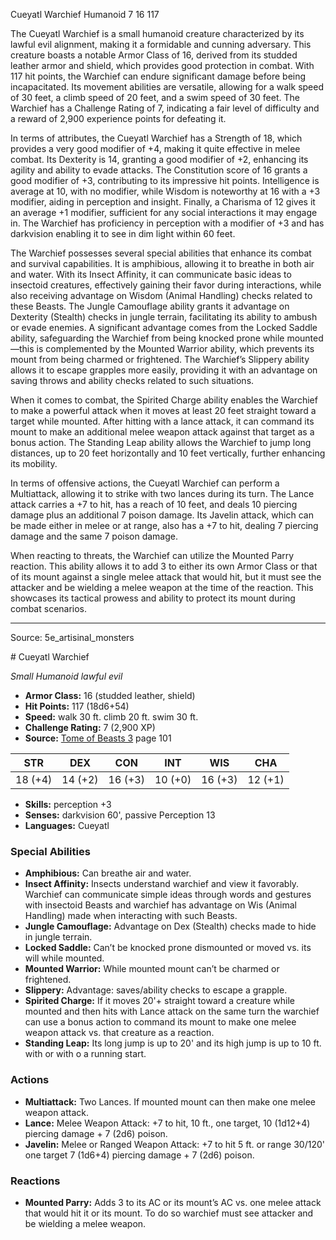 <MonsterName/>Cueyatl Warchief</MonsterName>
<CreatureType/>Humanoid</CreatureType>
<CR/>7</CR>
<AC/>16</AC>
<HP/>117</HP>
<summary>The Cueyatl Warchief is a small humanoid creature characterized by its lawful evil alignment, making it a formidable and cunning adversary. This creature boasts a notable Armor Class of 16, derived from its studded leather armor and shield, which provides good protection in combat. With 117 hit points, the Warchief can endure significant damage before being incapacitated. Its movement abilities are versatile, allowing for a walk speed of 30 feet, a climb speed of 20 feet, and a swim speed of 30 feet. The Warchief has a Challenge Rating of 7, indicating a fair level of difficulty and a reward of 2,900 experience points for defeating it. </summary>

<detail>

In terms of attributes, the Cueyatl Warchief has a Strength of 18, which provides a very good modifier of +4, making it quite effective in melee combat. Its Dexterity is 14, granting a good modifier of +2, enhancing its agility and ability to evade attacks. The Constitution score of 16 grants a good modifier of +3, contributing to its impressive hit points. Intelligence is average at 10, with no modifier, while Wisdom is noteworthy at 16 with a +3 modifier, aiding in perception and insight. Finally, a Charisma of 12 gives it an average +1 modifier, sufficient for any social interactions it may engage in. The Warchief has proficiency in perception with a modifier of +3 and has darkvision enabling it to see in dim light within 60 feet.

The Warchief possesses several special abilities that enhance its combat and survival capabilities. It is amphibious, allowing it to breathe in both air and water. With its Insect Affinity, it can communicate basic ideas to insectoid creatures, effectively gaining their favor during interactions, while also receiving advantage on Wisdom (Animal Handling) checks related to these Beasts. The Jungle Camouflage ability grants it advantage on Dexterity (Stealth) checks in jungle terrain, facilitating its ability to ambush or evade enemies. A significant advantage comes from the Locked Saddle ability, safeguarding the Warchief from being knocked prone while mounted—this is complemented by the Mounted Warrior ability, which prevents its mount from being charmed or frightened. The Warchief’s Slippery ability allows it to escape grapples more easily, providing it with an advantage on saving throws and ability checks related to such situations. 

When it comes to combat, the Spirited Charge ability enables the Warchief to make a powerful attack when it moves at least 20 feet straight toward a target while mounted. After hitting with a lance attack, it can command its mount to make an additional melee weapon attack against that target as a bonus action. The Standing Leap ability allows the Warchief to jump long distances, up to 20 feet horizontally and 10 feet vertically, further enhancing its mobility.

In terms of offensive actions, the Cueyatl Warchief can perform a Multiattack, allowing it to strike with two lances during its turn. The Lance attack carries a +7 to hit, has a reach of 10 feet, and deals 10 piercing damage plus an additional 7 poison damage. Its Javelin attack, which can be made either in melee or at range, also has a +7 to hit, dealing 7 piercing damage and the same 7 poison damage. 

When reacting to threats, the Warchief can utilize the Mounted Parry reaction. This ability allows it to add 3 to either its own Armor Class or that of its mount against a single melee attack that would hit, but it must see the attacker and be wielding a melee weapon at the time of the reaction. This showcases its tactical prowess and ability to protect its mount during combat scenarios.</detail>



---

Source: 5e_artisinal_monsters

<statblock>
# Cueyatl Warchief

*Small* *Humanoid* *lawful evil*

- **Armor Class:** 16 (studded leather, shield)
- **Hit Points:** 117 (18d6+54)
- **Speed:** walk 30 ft. climb 20 ft. swim 30 ft.
- **Challenge Rating:** 7 (2,900 XP)
- **Source:** [Tome of Beasts 3](https://koboldpress.com/kpstore/product/tome-of-beasts-3-for-5th-edition/) page 101

| STR | DEX | CON | INT | WIS | CHA |
| --- | --- | --- | --- | --- | --- |
| 18 (+4) | 14 (+2) | 16 (+3) | 10 (+0) | 16 (+3) | 12 (+1) |

- **Skills:** perception +3
- **Senses:** darkvision 60', passive Perception 13
- **Languages:** Cueyatl

### Special Abilities

- **Amphibious:** Can breathe air and water.
- **Insect Affinity:** Insects understand warchief and view it favorably. Warchief can communicate simple ideas through words and gestures with insectoid Beasts and warchief has advantage on Wis (Animal Handling) made when interacting with such Beasts.
- **Jungle Camouflage:** Advantage on Dex (Stealth) checks made to hide in jungle terrain.
- **Locked Saddle:** Can’t be knocked prone dismounted or moved vs. its will while mounted.
- **Mounted Warrior:** While mounted mount can’t be charmed or frightened.
- **Slippery:** Advantage: saves/ability checks to escape a grapple.
- **Spirited Charge:** If it moves 20'+ straight toward a creature while mounted and then hits with Lance attack on the same turn the warchief can use a bonus action to command its mount to make one melee weapon attack vs. that creature as a reaction.
- **Standing Leap:** Its long jump is up to 20' and its high jump is up to 10 ft. with or with o a running start.

### Actions

- **Multiattack:** Two Lances. If mounted mount can then make one melee weapon attack.
- **Lance:** Melee Weapon Attack: +7 to hit, 10 ft., one target, 10 (1d12+4) piercing damage + 7 (2d6) poison.
- **Javelin:** Melee or Ranged Weapon Attack: +7 to hit 5 ft. or range 30/120' one target 7 (1d6+4) piercing damage + 7 (2d6) poison.

### Reactions

- **Mounted Parry:** Adds 3 to its AC or its mount’s AC vs. one melee attack that would hit it or its mount. To do so warchief must see attacker and be wielding a melee weapon.


</statblock>


